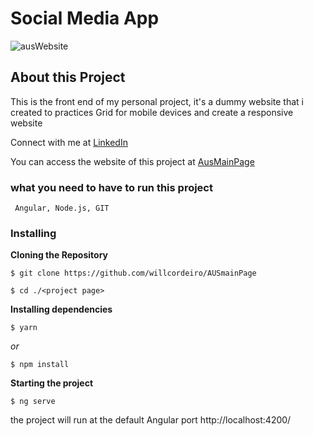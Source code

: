 # Social Media App

![ausWebsite](https://user-images.githubusercontent.com/98745885/187316652-5be6b98b-4bb8-4f88-9cfa-98646542aa3e.png)


## About this Project
This is the front end of my personal project, it's a dummy website that i created to practices Grid for mobile devices and create a responsive website

Connect with me at [LinkedIn](https://www.linkedin.com/in/william-cordeiro-568229238/)

You can access the website of this project at [AusMainPage](https://willcordeiro.github.io/SocialMediaGhpages/](https://willcordeiro.github.io/AUSmainPage/))


### what you need to have to run this project

```
 Angular, Node.js, GIT
```

### Installing

**Cloning the Repository**

```
$ git clone https://github.com/willcordeiro/AUSmainPage

$ cd ./<project page>
```

**Installing dependencies**

```
$ yarn
```

_or_

```
$ npm install
```

**Starting the project**

```
$ ng serve
```

the project will run at the default Angular port http://localhost:4200/



